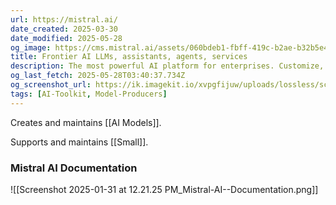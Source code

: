 ```yaml
---
url: https://mistral.ai/
date_created: 2025-03-30
date_modified: 2025-05-28
og_image: https://cms.mistral.ai/assets/060bdeb1-fbff-419c-b2ae-b32b5e441864
title: Frontier AI LLMs, assistants, agents, services
description: The most powerful AI platform for enterprises. Customize, fine-tune, and deploy AI assistants, autonomous agents, and multimodal AI with open models.
og_last_fetch: 2025-05-28T03:40:37.734Z
og_screenshot_url: https://ik.imagekit.io/xvpgfijuw/uploads/lossless/screenshots/20250528_Mistral_og_sceenshot_url.jpeg?updatedAt=1748403720455
tags: [AI-Toolkit, Model-Producers]
---
```


Creates and maintains [[AI Models]].  

Supports and maintains [[Small]]. 

### Mistral AI Documentation
![[Screenshot 2025-01-31 at 12.21.25 PM_Mistral-AI--Documentation.png]]